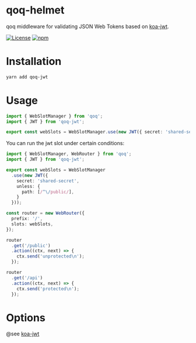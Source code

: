 # qoq-helmet
qoq middleware for validating JSON Web Tokens based on [koa-jwt](https://github.com/koajs/jwt).

[![License](https://img.shields.io/github/license/qoq-ts/qoq-jwt)](https://github.com/qoq-ts/qoq-jwt/blob/master/LICENSE)
[![npm](https://img.shields.io/npm/v/qoq-jwt)](https://www.npmjs.com/package/qoq-jwt)

# Installation
```bash
yarn add qoq-jwt
```

# Usage
```typescript
import { WebSlotManager } from 'qoq';
import { JWT } from 'qoq-jwt';

export const webSlots = WebSlotManager.use(new JWT({ secret: 'shared-secret' }));
```
You can run the jwt slot under certain conditions:
```typescript
import { WebSlotManager, WebRouter } from 'qoq';
import { JWT } from 'qoq-jwt';

export const webSlots = WebSlotManager
  .use(new JWT({
    secret: 'shared-secret',
    unless: {
      path: [/^\/public/],
    }
  }));

const router = new WebRouter({
  prefix: '/',
  slots: webSlots,
});

router
  .get('/public')
  .action((ctx, next) => {
    ctx.send('unprotected\n');
  });

router
  .get('/api')
  .action((ctx, next) => {
    ctx.send('protected\n');
  });
```

# Options
@see [koa-jwt](https://github.com/koajs/jwt#koa-jwt)
